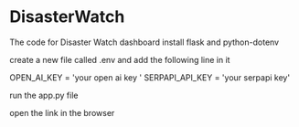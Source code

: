 # DisasterWatch
The code for Disaster Watch dashboard
install flask and python-dotenv

create a new file called .env and add the following line in it 

OPEN_AI_KEY = 'your open ai key '
SERPAPI_API_KEY = 'your serpapi key'

run the app.py file 

open the link in the browser 
